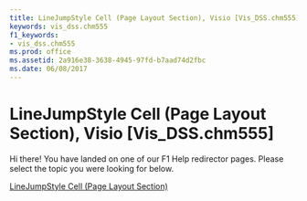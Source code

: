 ```yaml
---
title: LineJumpStyle Cell (Page Layout Section), Visio [Vis_DSS.chm555]
keywords: vis_dss.chm555
f1_keywords:
- vis_dss.chm555
ms.prod: office
ms.assetid: 2a916e38-3638-4945-97fd-b7aad74d2fbc
ms.date: 06/08/2017
---
```



# LineJumpStyle Cell (Page Layout Section), Visio [Vis_DSS.chm555]

Hi there! You have landed on one of our F1 Help redirector pages. Please select the topic you were looking for below.

[LineJumpStyle Cell (Page Layout Section)](http://msdn.microsoft.com/library/89f16674-ee1f-f5f9-9830-7bcc52e3a068%28Office.15%29.aspx)

